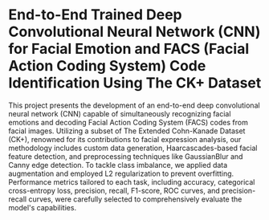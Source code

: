 # End-to-End Trained Deep Convolutional Neural Network (CNN) for Facial Emotion and FACS (Facial Action Coding System) Code Identification Using The CK+ Dataset
This project presents the development of an end-to-end deep convolutional neural network (CNN) capable of simultaneously recognizing facial emotions and decoding Facial Action Coding System (FACS) codes from facial images. Utilizing a subset of The Extended Cohn-Kanade Dataset (CK+), renowned for its contributions to facial expression analysis, our methodology includes custom data generation, Haarcascades-based facial feature detection, and preprocessing techniques like GaussianBlur and Canny edge detection. To tackle class imbalance, we applied data augmentation and employed L2 regularization to prevent overfitting. Performance metrics tailored to each task, including accuracy, categorical cross-entropy loss, precision, recall, F1-score, ROC curves, and precision-recall curves, were carefully selected to comprehensively evaluate the model's capabilities.
